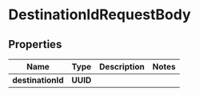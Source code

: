 

# DestinationIdRequestBody


## Properties

| Name | Type | Description | Notes |
|------------ | ------------- | ------------- | -------------|
|**destinationId** | **UUID** |  |  |



